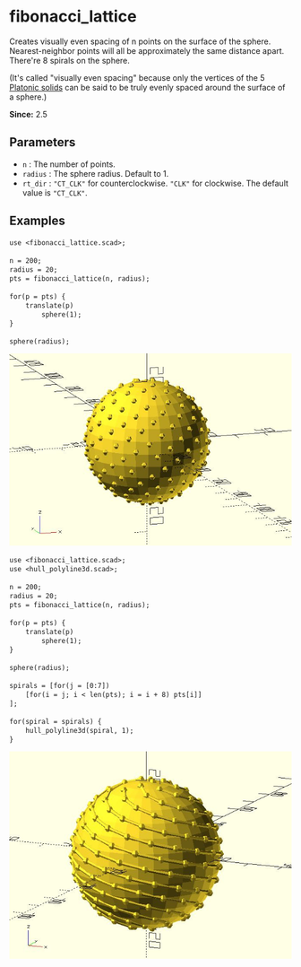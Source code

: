 # fibonacci_lattice

Creates visually even spacing of n points on the surface of the sphere. Nearest-neighbor points will all be approximately the same distance apart. There're 8 spirals on the sphere.

(It's called "visually even spacing" because only the vertices of the 5 [Platonic solids](https://en.wikipedia.org/wiki/Platonic_solid) can be said to be truly evenly spaced around the surface of a sphere.)

**Since:** 2.5

## Parameters

- `n` : The number of points.
- `radius` : The sphere radius. Default to 1.
- `rt_dir` : `"CT_CLK"` for counterclockwise. `"CLK"` for clockwise. The default value is `"CT_CLK"`.

## Examples

    use <fibonacci_lattice.scad>;

    n = 200;
    radius = 20;
    pts = fibonacci_lattice(n, radius);

    for(p = pts) {
        translate(p)
            sphere(1);
    }
        
    sphere(radius);


![fibonacci_lattice](images/lib2x-fibonacci_lattice-1.JPG)

    use <fibonacci_lattice.scad>;
    use <hull_polyline3d.scad>;

    n = 200;
    radius = 20;
    pts = fibonacci_lattice(n, radius);

    for(p = pts) {
        translate(p)
            sphere(1);
    }
        
    sphere(radius);

    spirals = [for(j = [0:7]) 
        [for(i = j; i < len(pts); i = i + 8) pts[i]]
    ];

    for(spiral = spirals) {
        hull_polyline3d(spiral, 1);	
    }
        
![fibonacci_lattice](images/lib2x-fibonacci_lattice-2.JPG)